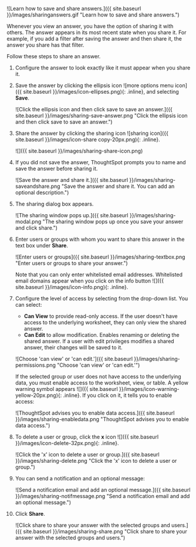 ![Learn how to save and share answers.]({{ site.baseurl }}/images/sharinganswers.gif "Learn how to save and share answers.")

Whenever you view an answer, you have the option of sharing it with others. The answer appears in its most recent state when you share it. For example, if you add a filter after saving the answer and then share it, the answer you share has that filter.

Follow these steps to share an answer.

1. Configure the answer to look exactly like it must appear when you share it.
2. Save the answer by clicking the ellipsis icon ![more options menu icon]({{ site.baseurl }}/images/icon-ellipses.png){: .inline}, and selecting **Save**.

    ![Click the ellipsis icon and then click save to save an answer.]({{ site.baseurl }}/images/sharing-save-answer.png "Click the ellipsis icon and then click save to save an answer.")

3. Share the answer by clicking the sharing icon ![sharing icon]({{ site.baseurl }}/images/icon-share copy-20px.png){: .inline}.

     ![]({{ site.baseurl }}/images/sharing-share-icon.png)

4. If you did not save the answer, ThoughtSpot prompts you to name and save the answer before sharing it.

    ![Save the answer and share it.]({{ site.baseurl }}/images/sharing-saveandshare.png "Save the answer and share it. You can add an optional description.")

5. The sharing dialog box appears.

    ![The sharing window pops up.]({{ site.baseurl }}/images/sharing-modal.png "The sharing window pops up once you save your answer and click share.")

4. Enter users or groups with whom you want to share this answer in the text box under **Share**.

    ![Enter users or groups]({{ site.baseurl }}/images/sharing-textbox.png "Enter users or groups to share your answer.")

    Note that you can only enter whitelisted email addresses. Whitelisted email domains appear when you click on the info button ![]({{ site.baseurl }}/images/icon-info.png){: .inline}.

5. Configure the level of access by selecting from the drop-down list. You can select:
    -   **Can View** to provide read-only access. If the user doesn't have access to the underlying worksheet, they can only view the shared answer.
    -   **Can Edit** to allow modification. Enables renaming or deleting the shared answer. If a user with edit privileges modifies a shared answer, their changes will be saved to it.

    ![Choose 'can view' or 'can edit.']({{ site.baseurl }}/images/sharing-permissions.png "Choose 'can view' or 'can edit.'")

    If the selected group or user does not have access to the underlying data, you must enable access to the worksheet, view, or table. A yellow warning symbol appears ![]({{ site.baseurl }}/images/icon-warning-yellow-20px.png){: .inline}. If you click on it, it tells you to enable access:

    ![ThoughtSpot advises you to enable data access.]({{ site.baseurl }}/images/sharing-enabledata.png "ThoughtSpot advises you to enable data access.")

6. To delete a user or group, click the **x** icon ![]({{ site.baseurl }}/images/icon-delete-32px.png){: .inline}.

    ![Click the 'x' icon to delete a user or group.]({{ site.baseurl }}/images/sharing-delete.png "Click the 'x' icon to delete a user or group.")

6. You can send a notification and an optional message:

    ![Send a notification email and add an optional message.]({{ site.baseurl }}/images/sharing-notifmessage.png "Send a notification email and add an optional message.")

6. Click **Share**.

    ![Click share to share your answer with the selected groups and users.]({{ site.baseurl }}/images/sharing-share.png "Click share to share your answer with the selected groups and users.")
